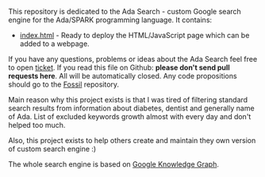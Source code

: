This repository is dedicated to the Ada Search - custom Google search engine
for the Ada/SPARK programming language. It contains:

* [index.html](index.html) - Ready to deploy the HTML/JavaScript page which can
  be added to a webpage.

If you have any questions, problems or ideas about the Ada Search feel free to
open [ticket](https://www.laeran.pl/repositories/adasearch/tktnew). If you read
this file on Github: **please don't send pull requests here**. All will be
automatically closed. Any code propositions should go to the [Fossil](https://www.laeran.pl/repositories/adasearch)
repository.

Main reason why this project exists is that I was tired of filtering standard
search results from information about diabetes, dentist and generally name of
Ada. List of excluded keywords growth almost with every day and don't helped
too much.

Also, this project exists to help others create and maintain they own version
of custom search engine :)

The whole search engine is based on [Google Knowledge Graph](https://en.wikipedia.org/wiki/Knowledge_Graph).

